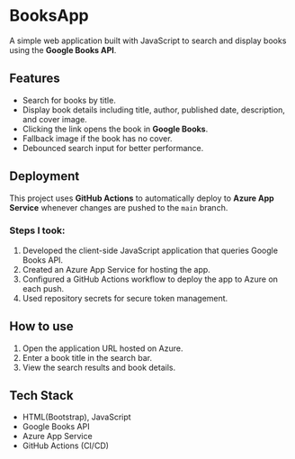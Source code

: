 # BooksApp

A simple web application built with JavaScript to search and display books using the **Google Books API**. 

## Features
- Search for books by title.
- Display book details including title, author, published date, description, and cover image.
- Clicking the link opens the book in **Google Books**.
- Fallback image if the book has no cover.
- Debounced search input for better performance.

## Deployment
This project uses **GitHub Actions** to automatically deploy to **Azure App Service** whenever changes are pushed to the `main` branch.

### Steps I took:
1. Developed the client-side JavaScript application that queries Google Books API.
2. Created an Azure App Service for hosting the app.
3. Configured a GitHub Actions workflow to deploy the app to Azure on each push.
4. Used repository secrets for secure token management.

## How to use
1. Open the application URL hosted on Azure.
2. Enter a book title in the search bar.
3. View the search results and book details.

## Tech Stack
- HTML(Bootstrap), JavaScript
- Google Books API
- Azure App Service
- GitHub Actions (CI/CD)

